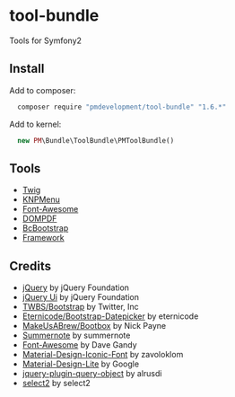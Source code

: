 tool-bundle===============Tools for Symfony2## InstallAdd to composer:```js  composer require "pmdevelopment/tool-bundle" "1.6.*"```Add to kernel:```php  new PM\Bundle\ToolBundle\PMToolBundle()```## Tools* [Twig](Resources/doc/twig.md)* [KNPMenu](Resources/doc/knpmenu.md)* [Font-Awesome](Resources/doc/fontawesome.md)* [DOMPDF](Resources/doc/dompdf.md)* [BcBootstrap](Resources/doc/bcbootstrap.md)* [Framework](Resources/doc/framework.md)## Credits* [jQuery](https://github.com/jquery/jquery) by jQuery Foundation* [jQuery Ui](https://github.com/jquery/jquery-ui) by jQuery Foundation* [TWBS/Bootstrap](https://github.com/twbs/bootstrap) by Twitter, Inc* [Eternicode/Bootstrap-Datepicker](https://github.com/eternicode/bootstrap-datepicker) by eternicode * [MakeUsABrew/Bootbox](https://github.com/makeusabrew/bootbox) by Nick Payne* [Summernote](https://github.com/summernote/summernote/) by summernote* [Font-Awesome](https://github.com/FortAwesome/Font-Awesome) by Dave Gandy* [Material-Design-Iconic-Font](http://zavoloklom.github.io/material-design-iconic-font/) by zavoloklom* [Material-Design-Lite](https://github.com/google/material-design-lite) by Google* [jquery-plugin-query-object](https://github.com/alrusdi/jquery-plugin-query-object) by alrusdi* [select2](https://github.com/select2/select2) by select2